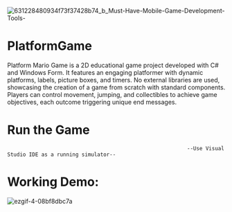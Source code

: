 
![631228480934f73f37428b74_b_Must-Have-Mobile-Game-Development-Tools-](https://github.com/Shrekpepsi/PlatformGame/assets/107950320/8361ef1d-2297-479c-aa54-93e5221e74b2)




# PlatformGame
Platform Mario Game is a 2D educational game project developed with C# and Windows Form. It features an engaging platformer with dynamic platforms, labels, picture boxes, and timers. No external libraries are used, showcasing the creation of a game from scratch with standard components. Players can control movement, jumping, and collectibles to achieve game objectives, each outcome triggering unique end messages.

#  Run the Game

                                                              --Use Visual Studio IDE as a running simulator--


# Working Demo:
![ezgif-4-08bf8dbc7a](https://github.com/Shrekpepsi/PlatformGame/assets/107950320/d8136d7e-7a44-44f1-a834-d054daef5076)
